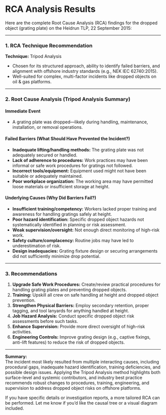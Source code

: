 # RCA Analysis Results

Here are the complete Root Cause Analysis (RCA) findings for the dropped object (grating plate) on the Heidrun TLP, 22 September 2015:

---

### 1. **RCA Technique Recommendation**
**Technique:** Tripod Analysis  
- Chosen for its structured approach, ability to identify failed barriers, and alignment with offshore industry standards (e.g., NEK IEC 62740:2015).
- Well-suited for complex, multi-factor incidents like dropped objects on oil & gas platforms.

---

### 2. **Root Cause Analysis (Tripod Analysis Summary)**

#### **Immediate Event**
- A grating plate was dropped—likely during handling, maintenance, installation, or removal operations.

#### **Failed Barriers (What Should Have Prevented the Incident?)**
- **Inadequate lifting/handling methods:** The grating plate was not adequately secured or handled.
- **Lack of adherence to procedures:** Work practices may have been informal or safe work procedures for gratings not followed.
- **Incorrect tools/equipment:** Equipment used might not have been suitable or adequately maintained.
- **Poor workplace organization:** The working area may have permitted loose materials or insufficient storage at height.

#### **Underlying Causes (Why Did Barriers Fail?)**
- **Insufficient training/competency:** Workers lacked proper training and awareness for handling gratings safely at height.
- **Poor hazard identification:** Specific dropped object hazards not systematically identified in planning or risk assessment.
- **Weak supervision/oversight:** Not enough direct monitoring of high-risk work.
- **Safety culture/complacency:** Routine jobs may have led to underestimation of risk.
- **Design inadequacies:** Grating fixture design or securing arrangements did not sufficiently minimize drop potential.

---

### 3. **Recommendations**

1. **Upgrade Safe Work Procedures:** Create/review practical procedures for handling grating plates and preventing dropped objects.
2. **Training:** Upskill all crew on safe handling at height and dropped object prevention.
3. **Strengthen Physical Barriers:** Employ secondary retention, proper tagging, and tool lanyards for anything handled at height.
4. **Job Hazard Analysis:** Conduct specific dropped object risk assessments before such tasks.
5. **Enhance Supervision:** Provide more direct oversight of high-risk activities.
6. **Engineering Controls:** Improve grating design (e.g., captive fixings, anti-lift features) to reduce the risk of dropped objects.

---

**Summary:**  
The incident most likely resulted from multiple interacting causes, including procedural gaps, inadequate hazard identification, training deficiencies, and possible design issues. Applying the Tripod Analysis method highlights both surface-level and systemic contributors, and industry best practice recommends robust changes to procedures, training, engineering, and supervision to address dropped object risks on offshore platforms.

If you have specific details or investigation reports, a more tailored RCA can be performed. Let me know if you’d like the causal tree or a visual diagram included.